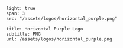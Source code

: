 

```image
light: true
span: 3
src: "/assets/logos/horizontal_purple.png"
```

```download
title: Horizontal Purple Logo
subtitle: PNG
url: /assets/logos/horizontal_purple.png
```